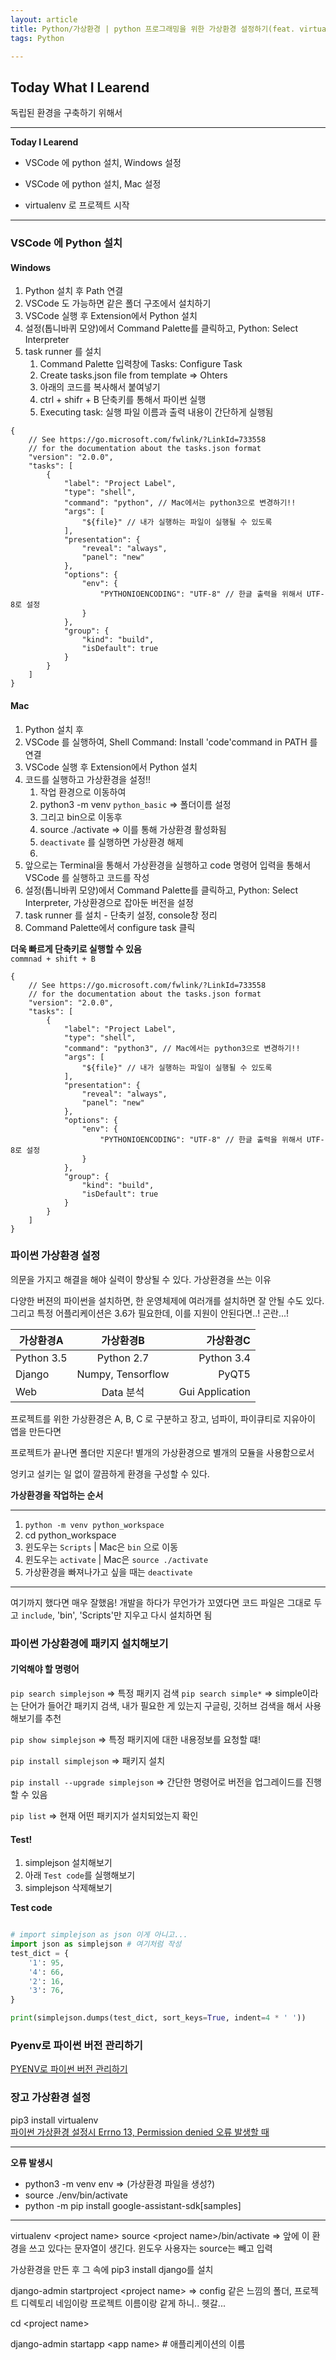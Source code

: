 ```yaml
---
layout: article
title: Python/가상환경 | python 프로그래밍을 위한 가상환경 설정하기(feat. virtualenv, VSCode, Python, Django )
tags: Python

---
```


## **Today What I Learend**  

독립된 환경을 구축하기 위해서


---
**Today I Learend**

- VSCode 에 python 설치, Windows 설정
- VSCode 에 python 설치, Mac 설정

- virtualenv 로 프로젝트 시작


---


### VSCode 에 Python 설치 
#### Windows
1. Python 설치 후 Path 연결 
1. VSCode 도 가능하면 같은 폴더 구조에서 설치하기  
1. VSCode 실행 후 Extension에서 Python 설치
4. 설정(톱니바퀴 모양)에서 Command Palette를 클릭하고, Python: Select Interpreter
1. task runner 를 설치
	1. Command Palette 입력창에 Tasks: Configure Task 
	1. Create tasks.json file from template => Ohters
	2. 아래의 코드를 복사해서 붙여넣기
	3. ctrl + shifr + B 단축키를 통해서 파이썬 실행
	3. Executing task: 실행 파일 이름과 출력 내용이 간단하게 실행됨
	


```
{
    // See https://go.microsoft.com/fwlink/?LinkId=733558
    // for the documentation about the tasks.json format
    "version": "2.0.0",
    "tasks": [
        {
            "label": "Project Label",
            "type": "shell",
            "command": "python", // Mac에서는 python3으로 변경하기!!
            "args": [
                "${file}" // 내가 실행하는 파일이 실행될 수 있도록
            ],
            "presentation": {
                "reveal": "always",
                "panel": "new"
            },
            "options": {
                "env": {
                    "PYTHONIOENCODING": "UTF-8" // 한글 출력을 위해서 UTF-8로 설정
                }
            },
            "group": {
                "kind": "build",
                "isDefault": true
            }
        }
    ]
}

```

#### Mac

1. Python 설치 후 
1. VSCode 를 실행하여, Shell Command: Install 'code'command in PATH 를 연결
1. VSCode 실행 후 Extension에서 Python 설치
4. 코드를 실행하고 가상환경을 설정!! 
	1. 작업 환경으로 이동하여
	1. python3 -m venv `python_basic` => 폴더이름 설정
	1. 그리고 bin으로 이동후 
	1. source ./activate => 이를 통해 가상환경 활성화됨
	1. `deactivate` 를 실행하면 가상환경 해제
	1. 
1. 앞으로는 Terminal을 통해서 가상환경을 실행하고 code 명령어 입력을 통해서 VSCode 를 실행하고 코드를 작성
4. 설정(톱니바퀴 모양)에서 Command Palette를 클릭하고, Python: Select Interpreter, 가상환경으로 잡아둔 버전을 설정
1. task runner 를 설치 - 단축키 설정, console창 정리
1.  Command Palette에서 configure task 클릭

**더욱 빠르게 단축키로 실행할 수 있음**  
`commnad + shift + B`
```
{
    // See https://go.microsoft.com/fwlink/?LinkId=733558
    // for the documentation about the tasks.json format
    "version": "2.0.0",
    "tasks": [
        {
            "label": "Project Label",
            "type": "shell",
            "command": "python3", // Mac에서는 python3으로 변경하기!!
            "args": [
                "${file}" // 내가 실행하는 파일이 실행될 수 있도록
            ],
            "presentation": {
                "reveal": "always",
                "panel": "new"
            },
            "options": {
                "env": {
                    "PYTHONIOENCODING": "UTF-8" // 한글 출력을 위해서 UTF-8로 설정
                }
            },
            "group": {
                "kind": "build",
                "isDefault": true
            }
        }
    ]
}

```



### 파이썬 가상환경 설정
의문을 가지고 해결을 해야 실력이 향상될 수 있다. 
가상환경을 쓰는 이유

다양한 버젼의 파이썬을 설치하면, 한 운영체제에 여러개를 설치하면 잘 안될 수도 있다. 
그리고 특정 어플리케이션은 3.6가 필요한데, 이를 지원이 안된다면..! 곤란...!

| 가상환경A | 가상환경B | 가상환경C |
|---|:---:|---:|
| Python 3.5 | Python 2.7 | Python 3.4 |
| Django | Numpy, Tensorflow | PyQT5 |
| Web |  Data 분석 | Gui Application |


프로젝트를 위한 가상환경은 A, B, C 로 구분하고
장고, 넘파이, 파이큐티로 지유아이 앱을 만든다면

프로젝트가 끝나면 폴더만 지운다!
별개의 가상환경으로 별개의 모듈을 사용함으로서 

엉키고 설키는 일 없이
깔끔하게 환경을 구성할 수 있다. 

**가상환경을 작업하는 순서**

---

1. `python -m venv python_workspace`
2. cd python_workspace
3. 윈도우는 `Scripts` | Mac은 `bin` 으로 이동
4. 윈도우는 `activate` | Mac은 `source ./activate`
5. 가상환경을 빠져나가고 싶을 때는 `deactivate`

---

여기까지 했다면 매우 잘했음!
개발을 하다가 무언가가 꼬였다면
코드 파일은 그대로 두고 `include`, 'bin', 'Scripts'만 지우고 다시 설치하면 됨


### 파이썬 가상환경에 패키지 설치해보기
#### 기억해야 할 명령어

`pip search simplejson` => 특정 패키지 검색
`pip search simple*` => simple이라는 단어가 들어간 패키지 검색, 내가 필요한 게 있는지 구글링, 깃허브 검색을 해서 사용해보기를 추천


`pip show simplejson` => 특정 패키지에 대한 내용정보를 요청할 떄!


`pip install simplejson` => 패키지 설치

`pip install --upgrade simplejson` => 간단한 명령어로 버전을 업그레이드를 진행할 수 있음

`pip list` => 현재 어떤 패키지가 설치되었는지 확인


#### Test!
1. simplejson 설치해보기
1. 아래 `Test code`를 실행해보기
1. simplejson 삭제해보기

**Test code**
```python

# import simplejson as json 이게 아니고...
import json as simplejson # 여기처럼 작성
test_dict = {
    '1': 95,
    '4': 66,
    '2': 16,
    '3': 76,
}

print(simplejson.dumps(test_dict, sort_keys=True, indent=4 * ' '))

```

### Pyenv로 파이썬 버전 관리하기
[PYENV로 파이썬 버전 관리하기](http://jeonghwan-kim.github.io/2016/08/11/pyenv.html)




### 장고 가상환경 설정
pip3 install virtualenv  
[파이썬 가상환경 설정시 Errno 13, Permission denied 오류 발생할 때](https://github.com/googlesamples/assistant-sdk-python/issues/236)


---
**오류 발생시**  
- python3 -m venv env => (가상환경 파일을 생성?)
- source ./env/bin/activate   
- python -m pip install google-assistant-sdk[samples] 

---


virtualenv &lt;project name&gt;
source &lt;project name&gt;/bin/activate => 앞에 이 환경을 쓰고 있다는 문자열이 생긴다. 윈도우 사용자는 source는 빼고 입력

가상환경을 만든 후 그 속에 pip3 install django를 설치


django-admin startproject &lt;project name&gt; => config 같은 느낌의 폴더, 프로젝트 디렉토리 네임이랑 프로젝트 이름이랑 같게 하니.. 헷갈...

cd &lt;project name&gt;

django-admin startapp &lt;app name&gt; # 애플리케이션의 이름

